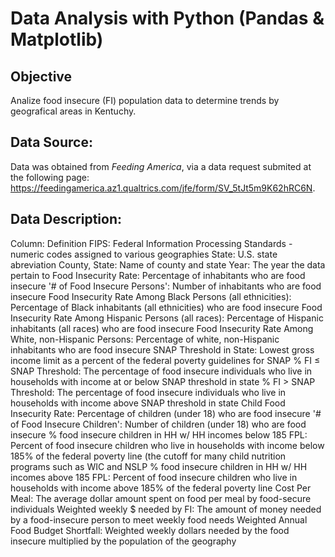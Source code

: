  #  Data Analysis with Python (Pandas & Matplotlib)

 
 ## Objective
 Analize food insecure (FI) population data to determine trends by geografical areas in Kentuchy.
 
 ## Data Source:
 Data  was obtained from *Feeding America*, via a data request submited at the following page: https://feedingamerica.az1.qualtrics.com/jfe/form/SV_5tJt5m9K62hRC6N.

## Data Description:

Column: Definition
FIPS: Federal Information Processing Standards - numeric codes assigned to various geographies
State: U.S. state abreviation
County, State: Name of county and state
Year: The year the data pertain to
Food Insecurity Rate: Percentage of inhabitants who are food insecure
'# of Food Insecure Persons': Number of inhabitants who are food insecure
Food Insecurity Rate Among Black Persons (all ethnicities): Percentage of Black inhabitants (all ethnicities) who are food insecure
Food Insecurity Rate Among Hispanic Persons (all races): Percentage of Hispanic inhabitants (all races) who are food insecure
Food Insecurity Rate Among White, non-Hispanic Persons: Percentage of white, non-Hispanic inhabitants who are food insecure
SNAP Threshold in State: Lowest gross income limit as a percent of the federal poverty guidelines for SNAP
% FI ≤ SNAP Threshold: The percentage of food insecure individuals who live in households with income at or below SNAP threshold in state
% FI > SNAP Threshold: The percentage of food insecure individuals who live in households with income above SNAP threshold in state
Child Food Insecurity Rate: Percentage of children (under 18) who are food insecure
'# of Food Insecure Children': Number of children (under 18)  who are food insecure
% food insecure children in HH w/ HH incomes below 185 FPL: Percent of food insecure children who live in households with income below 185% of the federal poverty line (the cutoff for many child nutrition programs such as WIC and NSLP
% food insecure children in HH w/ HH incomes above 185 FPL: Percent of food insecure children who live in households with income above 185% of the federal poverty line
Cost Per Meal: The average dollar amount spent on food per meal by food-secure individuals
Weighted weekly $ needed by FI: The amount of money needed by a food-insecure person to meet weekly food needs
Weighted Annual Food Budget Shortfall: Weighted weekly dollars needed by the food insecure multiplied by the population of the geography






